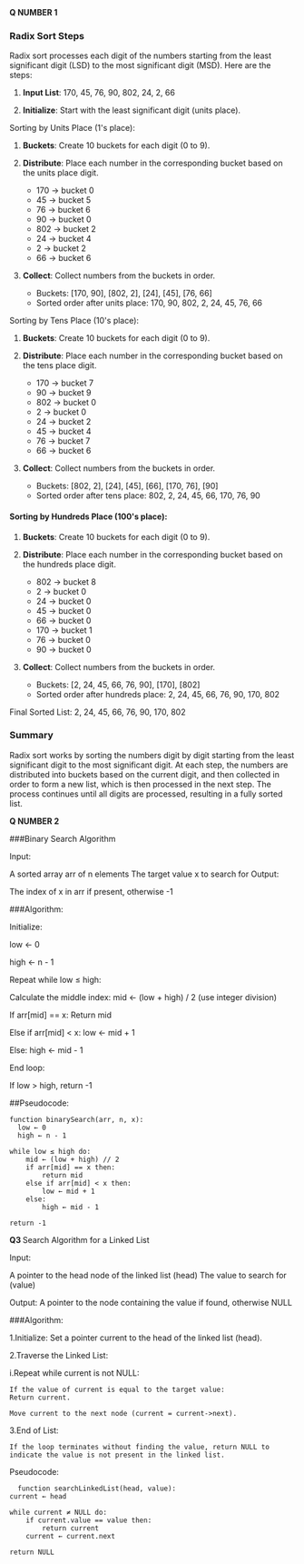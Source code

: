 <div align="center">
  <div align="left">
    <b>Q NUMBER 1</b>
    
### Radix Sort Steps

Radix sort processes each digit of the numbers starting from the least significant digit (LSD) to the most significant digit (MSD). Here are the steps:

1. **Input List**: 170, 45, 76, 90, 802, 24, 2, 66

2. **Initialize**: Start with the least significant digit (units place).

 Sorting by Units Place (1's place):

1. **Buckets**: Create 10 buckets for each digit (0 to 9).

2. **Distribute**: Place each number in the corresponding bucket based on the units place digit.
   - 170 -> bucket 0
   - 45 -> bucket 5
   - 76 -> bucket 6
   - 90 -> bucket 0
   - 802 -> bucket 2
   - 24 -> bucket 4
   - 2 -> bucket 2
   - 66 -> bucket 6

3. **Collect**: Collect numbers from the buckets in order.
   - Buckets: [170, 90], [802, 2], [24], [45], [76, 66]
   - Sorted order after units place: 170, 90, 802, 2, 24, 45, 76, 66

 Sorting by Tens Place (10's place):

1. **Buckets**: Create 10 buckets for each digit (0 to 9).

2. **Distribute**: Place each number in the corresponding bucket based on the tens place digit.
   - 170 -> bucket 7
   - 90 -> bucket 9
   - 802 -> bucket 0
   - 2 -> bucket 0
   - 24 -> bucket 2
   - 45 -> bucket 4
   - 76 -> bucket 7
   - 66 -> bucket 6

3. **Collect**: Collect numbers from the buckets in order.
   - Buckets: [802, 2], [24], [45], [66], [170, 76], [90]
   - Sorted order after tens place: 802, 2, 24, 45, 66, 170, 76, 90

#### Sorting by Hundreds Place (100's place):

1. **Buckets**: Create 10 buckets for each digit (0 to 9).

2. **Distribute**: Place each number in the corresponding bucket based on the hundreds place digit.
   - 802 -> bucket 8
   - 2 -> bucket 0
   - 24 -> bucket 0
   - 45 -> bucket 0
   - 66 -> bucket 0
   - 170 -> bucket 1
   - 76 -> bucket 0
   - 90 -> bucket 0

3. **Collect**: Collect numbers from the buckets in order.
   - Buckets: [2, 24, 45, 66, 76, 90], [170], [802]
   - Sorted order after hundreds place: 2, 24, 45, 66, 76, 90, 170, 802

Final Sorted List:
2, 24, 45, 66, 76, 90, 170, 802

### Summary

Radix sort works by sorting the numbers digit by digit starting from the least significant digit to the most significant digit. At each step, the numbers are distributed into buckets based on the current digit, and then collected in order to form a new list, which is then processed in the next step. The process continues until all digits are processed, resulting in a fully sorted list.


</div>




<div align="left">
  <b>Q NUMBER 2</b>
  
  ###Binary Search Algorithm

Input:
  
A sorted array arr of n elements
The target value x to search for
Output:

The index of x in arr if present, otherwise -1

###Algorithm:


Initialize:

low ← 0

high ← n - 1

Repeat while low ≤ high:

Calculate the middle index: mid ← (low + high) / 2 (use integer division)

If arr[mid] == x:
  Return mid

Else if arr[mid] < x:
  low ← mid + 1

Else:
  high ← mid - 1

End loop:

If low > high, return -1


##Pseudocode:

    function binarySearch(arr, n, x):
      low ← 0
      high ← n - 1

    while low ≤ high do:
        mid ← (low + high) // 2
        if arr[mid] == x then:
            return mid
        else if arr[mid] < x then:
            low ← mid + 1
        else:
            high ← mid - 1

    return -1

</div>
<div align="left">



  <b>Q3 </b>
Search Algorithm for a Linked List

  Input:

A pointer to the head node of the linked list (head)
The value to search for (value)

  Output:
A pointer to the node containing the value if found, otherwise NULL

  ###Algorithm:


1.Initialize:
    Set a pointer current to the head of the linked list (head).
  
2.Traverse the Linked List:
  
  i.Repeat while current is not NULL:

    If the value of current is equal to the target value:
    Return current.
  
    Move current to the next node (current = current->next).

3.End of List:
    
    If the loop terminates without finding the value, return NULL to indicate the value is not present in the linked list.


Pseudocode:
  
      function searchLinkedList(head, value):
    current ← head

    while current ≠ NULL do:
        if current.value == value then:
            return current
        current ← current.next

    return NULL

</div>
</div>
</div>
